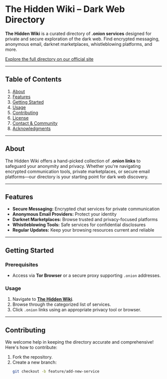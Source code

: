 # The Hidden Wiki – Dark Web Directory

**The Hidden Wiki** is a curated directory of **.onion services** designed for private and secure exploration of the dark web. Find encrypted messaging, anonymous email, darknet marketplaces, whistleblowing platforms, and more.

[Explore the full directory on our official site](https://thehiddenwiki.qa/)

---

##  Table of Contents

1. [About](#about)  
2. [Features](#features)  
3. [Getting Started](#getting-started)  
4. [Usage](#usage)  
5. [Contributing](#contributing)  
6. [License](#license)  
7. [Contact & Community](#contact--community)  
8. [Acknowledgments](#acknowledgments)  

---

## About

The Hidden Wiki offers a hand-picked collection of **.onion links** to safeguard your anonymity and privacy. Whether you're navigating encrypted communication tools, private marketplaces, or secure email platforms—our directory is your starting point for dark web discovery.

---

## Features

- **Secure Messaging:** Encrypted chat services for private communication  
- **Anonymous Email Providers:** Protect your identity  
- **Darknet Marketplaces:** Browse trusted and privacy-focused platforms  
- **Whistleblowing Tools:** Safe services for confidential disclosures  
- **Regular Updates:** Keep your browsing resources current and reliable

---

## Getting Started

### Prerequisites

- Access via **Tor Browser** or a secure proxy supporting `.onion` addresses.

### Usage

1. Navigate to **[The Hidden Wiki](https://thehiddenwiki.qa/)**.  
2. Browse through the categorized list of services.  
3. Click `.onion` links using an appropriate privacy tool or browser.

---

## Contributing

We welcome help in keeping the directory accurate and comprehensive! Here's how to contribute:

1. Fork the repository.  
2. Create a new branch:
   ```bash
   git checkout -b feature/add-new-service

